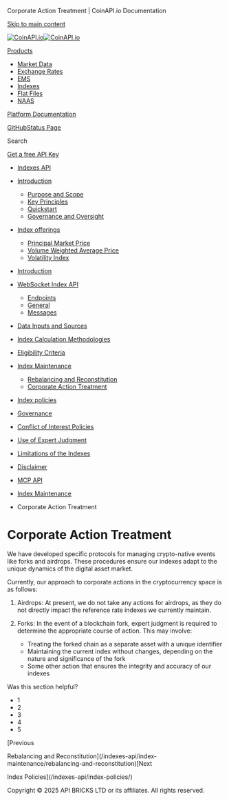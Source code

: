 Corporate Action Treatment | CoinAPI.io Documentation




[Skip to main content](#__docusaurus_skipToContent_fallback)

[![CoinAPI.io](/img/logo.svg)![CoinAPI.io](/img/logo.svg)](https://www.coinapi.io)

[Products](/indexes-api/index-maintenance/corporate-action-treatment)

* [Market Data](/market-data/)
* [Exchange Rates](/exchange-rates-api/)
* [EMS](/ems-api/)
* [Indexes](/indexes-api/)
* [Flat Files](/flat-files-api/)
* [NAAS](/naas-api/)

[Platform Documentation](/general/authentication)

[GitHub](https://github.com/api-bricks/api-bricks-sdk)[Status Page](https://status.coinapi.io)

Search

[Get a free API Key](https://console.coinapi.io/?link=/apikeys/create)

* [Indexes API](/indexes-api/)
* [Introduction](/indexes-api/introduction/)

  + [Purpose and Scope](/indexes-api/introduction/purpose-and-scope)
  + [Key Principles](/indexes-api/introduction/key-principles)
  + [Quickstart](/indexes-api/introduction/quickstart)
  + [Governance and Oversight](/indexes-api/introduction/governance-and-oversight)
* [Index offerings](/category/index-offerings)

  + [Principal Market Price](/indexes-api/index-offerings/primkt-index)
  + [Volume Weighted Average Price](/indexes-api/index-offerings/vwap-index)
  + [Volatility Index](/indexes-api/index-offerings/capivix-index)
* [Introduction](/indexes-api/rest-api/coinapi-indexes-rest-api)
* [WebSocket Index API](/indexes-api/websocket-api/)

  + [Endpoints](/indexes-api/websocket-api/endpoints)
  + [General](/indexes-api/websocket-api/general)
  + [Messages](/indexes-api/websocket-api/messages)
* [Data Inputs and Sources](/indexes-api/data-inputs-and-sources/)
* [Index Calculation Methodologies](/category/index-calculation-methodologies)
* [Eligibility Criteria](/category/eligibility-criteria)
* [Index Maintenance](/category/index-maintenance)

  + [Rebalancing and Reconstitution](/indexes-api/index-maintenance/rebalancing-and-reconstitution)
  + [Corporate Action Treatment](/indexes-api/index-maintenance/corporate-action-treatment)
* [Index policies](/indexes-api/index-policies/)
* [Governance](/category/governance)
* [Conflict of Interest Policies](/indexes-api/conflict-of-interest-policies)
* [Use of Expert Judgment](/indexes-api/use-of-expert-judgment)
* [Limitations of the Indexes](/indexes-api/limitations-of-the-indexes)
* [Disclaimer](/indexes-api/disclaimer)
* [MCP API](/indexes-api/mcp)

* [Index Maintenance](/category/index-maintenance)
* Corporate Action Treatment

Corporate Action Treatment
==========================

We have developed specific protocols for managing crypto-native events like forks and airdrops. These procedures ensure our indexes adapt to the unique dynamics of the digital asset market.

Currently, our approach to corporate actions in the cryptocurrency space is as follows:

1. Airdrops: At present, we do not take any actions for airdrops, as they do not directly impact the reference rate indexes we currently maintain.
2. Forks: In the event of a blockchain fork, expert judgment is required to determine the appropriate course of action. This may involve:

   * Treating the forked chain as a separate asset with a unique identifier
   * Maintaining the current index without changes, depending on the nature and significance of the fork
   * Some other action that ensures the integrity and accuracy of our indexes

Was this section helpful?

* 1
* 2
* 3
* 4
* 5

[Previous

Rebalancing and Reconstitution](/indexes-api/index-maintenance/rebalancing-and-reconstitution)[Next

Index Policies](/indexes-api/index-policies/)

Copyright © 2025 API BRICKS LTD or its affiliates. All rights reserved.